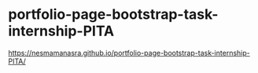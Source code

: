 # portfolio-page-bootstrap-task-internship-PITA
https://nesmamanasra.github.io/portfolio-page-bootstrap-task-internship-PITA/
